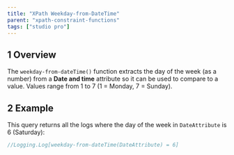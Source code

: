 ```yaml
---
title: "XPath Weekday-from-DateTime"
parent: "xpath-constraint-functions"
tags: ["studio pro"]
---
```


## 1 Overview

The `weekday-from-dateTime()` function extracts the day of the week (as a number) from a **Date and time** attribute so it can be used to compare to a value. Values range from 1 to 7 (1 = Monday, 7 = Sunday).

## 2 Example

This query returns all the logs where the day of the week in `DateAttribute` is 6 (Saturday):

```java
//Logging.Log[weekday-from-dateTime(DateAttribute) = 6]
```

